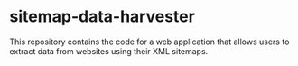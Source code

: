 # sitemap-data-harvester
This repository contains the code for a web application that allows users to extract data from websites using their XML sitemaps. 
